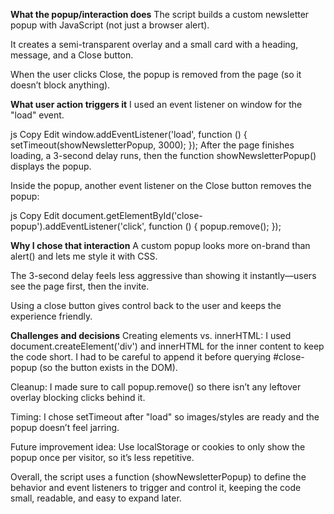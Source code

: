**What the popup/interaction does**
The script builds a custom newsletter popup with JavaScript (not just a browser alert).

It creates a semi-transparent overlay and a small card with a heading, message, and a Close button.

When the user clicks Close, the popup is removed from the page (so it doesn’t block anything).

**What user action triggers it**
I used an event listener on window for the "load" event.

js
Copy
Edit
window.addEventListener('load', function () {
  setTimeout(showNewsletterPopup, 3000);
});
After the page finishes loading, a 3-second delay runs, then the function showNewsletterPopup() displays the popup.

Inside the popup, another event listener on the Close button removes the popup:

js
Copy
Edit
document.getElementById('close-popup').addEventListener('click', function () {
  popup.remove();
});

**Why I chose that interaction**
A custom popup looks more on-brand than alert() and lets me style it with CSS.

The 3-second delay feels less aggressive than showing it instantly—users see the page first, then the invite.

Using a close button gives control back to the user and keeps the experience friendly.

**Challenges and decisions**
Creating elements vs. innerHTML:
I used document.createElement('div') and innerHTML for the inner content to keep the code short. I had to be careful to append it before querying #close-popup (so the button exists in the DOM).

Cleanup:
I made sure to call popup.remove() so there isn’t any leftover overlay blocking clicks behind it.

Timing:
I chose setTimeout after "load" so images/styles are ready and the popup doesn’t feel jarring.
 
Future improvement idea:
Use localStorage or cookies to only show the popup once per visitor, so it’s less repetitive.

Overall, the script uses a function (showNewsletterPopup) to define the behavior and event listeners to trigger and control it, keeping the code small, readable, and easy to expand later.
